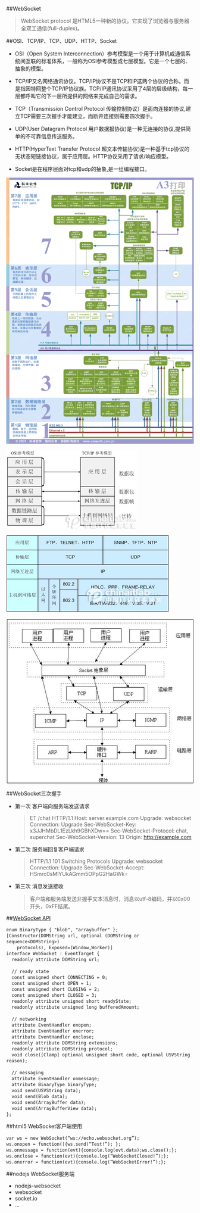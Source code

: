 ##WebSocket

>WebSocket protocol 是HTML5一种新的协议。它实现了浏览器与服务器全双工通信(full-duplex)。

##OSI、TCP/IP、TCP、UDP、HTTP、Socket
* OSI（Open System Interconnection）参考模型是一个用于计算机或通信系统间互联的标准体系，一般称为OSI参考模型或七层模型。它是一个七层的、抽象的模型。

* TCP/IP又名网络通讯协议。TCP/IP协议不是TCP和IP这两个协议的合称，而是指因特网整个TCP/IP协议族。TCP/IP通讯协议采用了4层的层级结构，每一层都呼叫它的下一层所提供的网络来完成自己的需求。

* TCP（Transmission Control Protocol 传输控制协议）是面向连接的协议,建立TCP需要三次握手才能建立，而断开连接则需要四次握手。

* UDP(User Datagram Protocol 用户数据报协议)是一种无连接的协议,提供简单的不可靠信息传送服务。

* HTTP(HyperText Transfer Protocol 超文本传输协议)是一种基于tcp协议的无状态短链接协议，属于应用层。HTTP协议采用了请求/响应模型。

* Socket是在程序层面对tcp和udp的抽象,是一组编程接口。

![Alt tcp/ip](./images/tcp_ip.gif "tcp/ip")

![Alt osi](./images/osi.jpg "osi")

![Alt tcp](./images/tcp.jpg "tcp")

![Alt socket](./images/socket.gif "socket")

##WebSocket三次握手
* 第一次 客户端向服务端发送请求

	>ET /chat HTTP/1.1
	Host: server.example.com
	Upgrade: websocket
	Connection: Upgrade
	Sec-WebSocket-Key: x3JJHMbDL1EzLkh9GBhXDw==
	Sec-WebSocket-Protocol: chat, superchat
	Sec-WebSocket-Version: 13
	Origin: http://example.com

* 第二次 服务端回复客户端请求

	>HTTP/1.1 101 Switching Protocols
	Upgrade: websocket
	Connection: Upgrade
	Sec-WebSocket-Accept: HSmrc0sMlYUkAGmm5OPpG2HaGWk=

* 第三次 消息发送接收

	>客户端和服务端发送非握手文本消息时，消息以utf-8编码，并以0x00开头，0xFF结尾。

##[WebSocket API](https://html.spec.whatwg.org/multipage/comms.html#network)

	enum BinaryType { "blob", "arraybuffer" };
	[Constructor(DOMString url, optional (DOMString or sequence<DOMString>)
		protocols), Exposed=(Window,Worker)]
	interface WebSocket : EventTarget {
	  readonly attribute DOMString url;

	  // ready state
	  const unsigned short CONNECTING = 0;
	  const unsigned short OPEN = 1;
	  const unsigned short CLOSING = 2;
	  const unsigned short CLOSED = 3;
	  readonly attribute unsigned short readyState;
	  readonly attribute unsigned long bufferedAmount;

	  // networking
	  attribute EventHandler onopen;
	  attribute EventHandler onerror;
	  attribute EventHandler onclose;
	  readonly attribute DOMString extensions;
	  readonly attribute DOMString protocol;
	  void close([Clamp] optional unsigned short code, optional USVString reason);

	  // messaging
	  attribute EventHandler onmessage;
	  attribute BinaryType binaryType;
	  void send(USVString data);
	  void send(Blob data);
	  void send(ArrayBuffer data);
	  void send(ArrayBufferView data);
	};

##html5 WebSocket客户端使用
	
	var ws = new WebSocket(“ws://echo.websocket.org”);
	ws.onopen = function(){ws.send(“Test!”); };
	ws.onmessage = function(evt){console.log(evt.data);ws.close();};
	ws.onclose = function(evt){console.log(“WebSocketClosed!”);};
	ws.onerror = function(evt){console.log(“WebSocketError!”);};

##nodejs WebSocket服务端

* nodejs-websocket
* websocket  
* socket.io
* ...

	